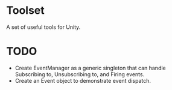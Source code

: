 # Toolset
A set of useful tools for Unity.

# TODO
 - Create EventManager as a generic singleton that can handle Subscribing to, Unsubscribing to, and Firing events.
 - Create an Event object to demonstrate event dispatch.
